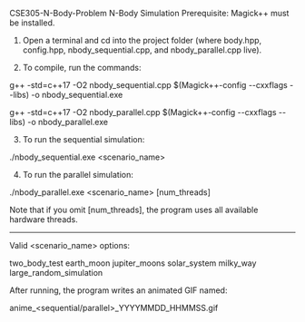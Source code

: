 CSE305-N-Body-Problem
N-Body Simulation
Prerequisite: Magick++ must be installed.

1) Open a terminal and cd into the project folder (where body.hpp, config.hpp, nbody_sequential.cpp, and nbody_parallel.cpp live).

2) To compile, run the commands:

g++ -std=c++17 -O2 nbody_sequential.cpp $(Magick++-config --cxxflags --libs) -o nbody_sequential.exe

g++ -std=c++17 -O2 nbody_parallel.cpp   $(Magick++-config --cxxflags --libs) -o nbody_parallel.exe


3) To run the sequential simulation:

./nbody_sequential.exe <scenario_name>

4) To run the parallel simulation:

./nbody_parallel.exe <scenario_name> [num_threads]

Note that if you omit [num_threads], the program uses all available hardware threads.

------------------------------------------------------------------------------------------

Valid <scenario_name> options:

two_body_test
earth_moon
jupiter_moons
solar_system
milky_way
large_random_simulation


After running, the program writes an animated GIF named:

anime_<sequential/parallel>_YYYYMMDD_HHMMSS.gif


